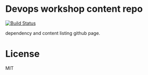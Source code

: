 # Devops workshop content repo

[![Build Status](https://travis-ci.org/junaid1460/placements.svg?branch=master)](https://travis-ci.org/junaid1460/placements)

dependency and content listing github page.

# License
MIT
